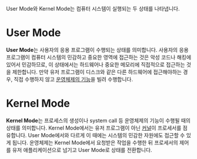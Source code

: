 User Mode와 Kernel Mode는 컴퓨터 시스템이 실행되는 두 상태를 나타냅니다. 
# User Mode
**User Mode**는 사용자의 응용 프로그램이 수행되는 상태를 의미합니다. 사용자의 응용프로그램이 컴퓨터 시스템의 민감하고 중요한 영역에 접근하는 것은 악성 코드나 해킹에 있어서 민감하므로, 이 상태에서는 하드웨어나 중요한 메모리에 직접적으로 접근하는 것을 제한합니다. 만약 유저 프로그램이 디스크와 같은 다른 하드웨어에 접근해야하는 경우, 직접 수행하지 않고 [운영체제의 기능](System%20call.md)을 빌려 수행합니다. 

# Kernel Mode
**Kernel Mode**는 프로세스의 생성이나 system call 등 운영체제의 기능이 수행될 때의 상태를 의미합니다. Kernel Mode에서는 유저 프로그램이 아닌 [커널](Kernel.md)이 프로세서를 점유합니다. User Mode에서와 다르게 이 때에는 시스템의 민감한 자원에도 접근할 수 있게 됩니다. 운영체제는 Kernel Mode에서 요청받은 작업을 수행한 뒤 프로세서의 제어를 유저 애플리케이션으로 넘기고 User Mode로 상태를 전환합니다.